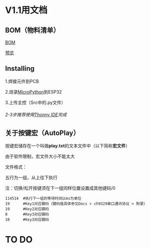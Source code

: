 # V1.1用文档
## BOM（物料清单）

[BOM](/HW/Ver1.1/FKey_BOM.txt)

[预览](./Pre.jpg)

## Installing

1.焊接元件到PCB

2.烧录[MicroPython](https://micropython.org/download/esp32/)到ESP32

3.上传主控（Src中的.py文件）

###### 2-3步推荐使用[Thonny IDE](https://github.com/thonny/thonny)完成

## 关于按键宏（AutoPlay）

按键宏储存在一个叫做**play.txt**的文本文件中（以下简称**宏文件**）

由于软件限制，宏文件大小不能太大

文件格式：

五行为一组，从上往下执行

注：切换/松开按键须在下一组同样位置设置成其他键码/0

```
114514  #执行下一组的等待时间以ms为单位
19      #Key1对应键码（键码值具体参见Docs > ch9329串口通讯协议 > 附录）
19      #Key2对应键码
8       #Key3对应键码
10      #Key3对应键码
```

# TO DO
